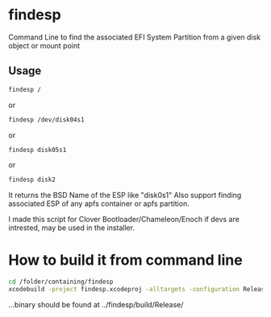 # findesp
Command Line to find the associated EFI System Partition from a given disk object or mount point

## Usage
``` bash
findesp /
```
or
``` bash
findesp /dev/disk04s1
```
or
``` bash
findesp disk05s1
```
or
``` bash
findesp disk2
```

It returns the BSD Name of the ESP like "disk0s1"
Also support finding associated ESP of any apfs container or apfs partition.

I made this script for Clover Bootloader/Chameleon/Enoch if devs are intrested, may be used in the installer.

# How to build it from command line
``` bash
cd /folder/containing/findesp
xcodebuild -project findesp.xcodeproj -alltargets -configuration Release
```
...binary should be found at  ../findesp/build/Release/
